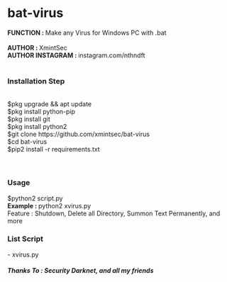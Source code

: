 # bat-virus
<b> FUNCTION : </b> Make any Virus for Windows PC with .bat
<br><br>
<b> AUTHOR : </b> XmintSec<br>
<b> AUTHOR INSTAGRAM : </b> instagram.com/nthndft<br><br>
<h3> Installation Step </h3><br>
$pkg upgrade && apt update <br>
$pkg install python-pip<br>
$pkg install git<br>
$pkg install python2<br>
$git clone https://github.com/xmintsec/bat-virus<br>
$cd bat-virus<br>
$pip2 install -r requirements.txt<br>
<br><br>
<h3>Usage</h3>
$python2 script.py
<br>
<b>Example : </b> python2 xvirus.py
<br>
Feature : Shutdown, Delete all Directory, Summon Text Permanently, and more
<br>
<h3>List Script</h3>
- xvirus.py
<br>
<h5> Thanks To : Security Darknet, and all my friends</h5>
